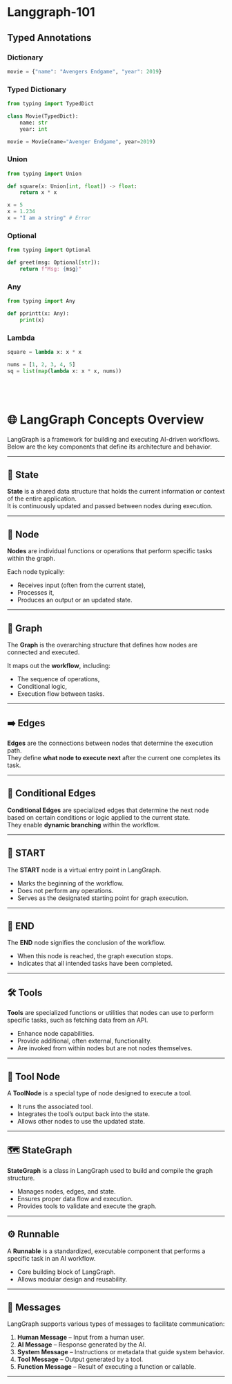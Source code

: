 # Langgraph-101

## Typed Annotations

### Dictionary

```python
movie = {"name": "Avengers Endgame", "year": 2019}
```

### Typed Dictionary

```python
from typing import TypedDict

class Movie(TypedDict):
    name: str
    year: int

movie = Movie(name="Avenger Endgame", year=2019)
```

### Union

```python
from typing import Union

def square(x: Union[int, float]) -> float:
    return x * x

x = 5
x = 1.234
x = "I am a string" # Error
```

### Optional

```python
from typing import Optional

def greet(msg: Optional[str]):
    return f"Msg: {msg}"
```

### Any

```python
from typing import Any

def pprintt(x: Any):
    print(x)
```

### Lambda

```python
square = lambda x: x * x

nums = [1, 2, 3, 4, 5]
sq = list(map(lambda x: x * x, nums))
```
<br>
<br>

# 🌐 LangGraph Concepts Overview

LangGraph is a framework for building and executing AI-driven workflows. Below are the key components that define its architecture and behavior.

---

## 🧠 State

**State** is a shared data structure that holds the current information or context of the entire application.  
It is continuously updated and passed between nodes during execution.

---

## 🧩 Node

**Nodes** are individual functions or operations that perform specific tasks within the graph.

Each node typically:
- Receives input (often from the current state),
- Processes it,
- Produces an output or an updated state.

---

## 🔗 Graph

The **Graph** is the overarching structure that defines how nodes are connected and executed.

It maps out the **workflow**, including:
- The sequence of operations,
- Conditional logic,
- Execution flow between tasks.

---

## ➡️ Edges

**Edges** are the connections between nodes that determine the execution path.  
They define **what node to execute next** after the current one completes its task.

---

## 🔀 Conditional Edges

**Conditional Edges** are specialized edges that determine the next node based on certain conditions or logic applied to the current state.  
They enable **dynamic branching** within the workflow.

---

## 🚦 START

The **START** node is a virtual entry point in LangGraph.

- Marks the beginning of the workflow.
- Does not perform any operations.
- Serves as the designated starting point for graph execution.

---

## 🛑 END

The **END** node signifies the conclusion of the workflow.

- When this node is reached, the graph execution stops.
- Indicates that all intended tasks have been completed.

---

## 🛠️ Tools

**Tools** are specialized functions or utilities that nodes can use to perform specific tasks, such as fetching data from an API.

- Enhance node capabilities.
- Provide additional, often external, functionality.
- Are invoked from within nodes but are not nodes themselves.

---

## 🔧 Tool Node

A **ToolNode** is a special type of node designed to execute a tool.

- It runs the associated tool.
- Integrates the tool’s output back into the state.
- Allows other nodes to use the updated state.

---

## 🗺️ StateGraph

**StateGraph** is a class in LangGraph used to build and compile the graph structure.

- Manages nodes, edges, and state.
- Ensures proper data flow and execution.
- Provides tools to validate and execute the graph.

---

## ⚙️ Runnable

A **Runnable** is a standardized, executable component that performs a specific task in an AI workflow.

- Core building block of LangGraph.
- Allows modular design and reusability.

---

## 💬 Messages

LangGraph supports various types of messages to facilitate communication:

1. **Human Message** – Input from a human user.
2. **AI Message** – Response generated by the AI.
3. **System Message** – Instructions or metadata that guide system behavior.
4. **Tool Message** – Output generated by a tool.
5. **Function Message** – Result of executing a function or callable.

---
